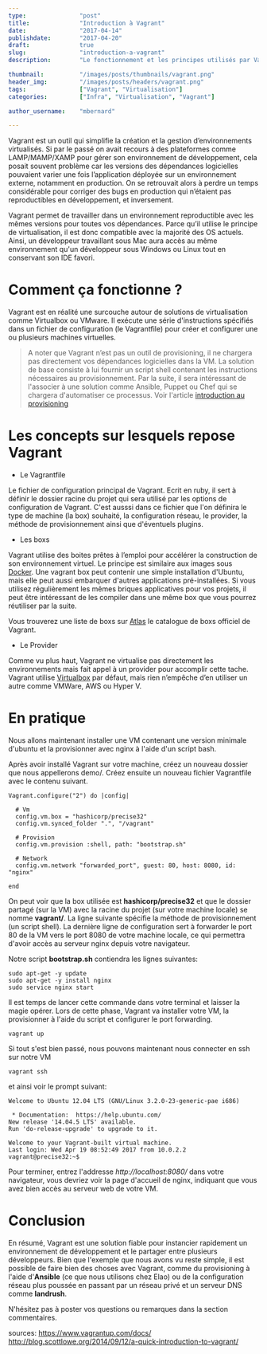```yaml
---
type:               "post"
title:              "Introduction à Vagrant"
date:               "2017-04-14"
publishdate:        "2017-04-20"
draft:              true
slug:               "introduction-a-vagrant"
description:        "Le fonctionnement et les principes utilisés par Vagrant. Installer une VM contenant une version légère d'ubuntu et la provisionner avec nginx."

thumbnail:          "/images/posts/thumbnails/vagrant.png"
header_img:         "/images/posts/headers/vagrant.png"
tags:               ["Vagrant", "Virtualisation"]
categories:         ["Infra", "Virtualisation", "Vagrant"]

author_username:    "mbernard"

---
```


Vagrant est un outil qui simplifie la création et la gestion d’environnements virtualisés. Si par le passé on avait recours à des plateformes comme LAMP/MAMP/XAMP pour gérer son environnement de développement, <!--more--> cela posait souvent problème car les versions des dépendances logicielles pouvaient varier une fois l’application déployée sur un environnement externe, notamment en production. On se retrouvait alors à perdre un temps considérable pour corriger des bugs en production qui n’étaient pas reproductibles en développement, et inversement.

Vagrant permet de travailler dans un environnement reproductible avec les mêmes versions pour toutes vos dépendances. Parce qu’il utilise le principe de virtualisation, il est donc compatible avec la majorité des OS actuels. Ainsi, un développeur travaillant sous Mac aura accès au même environnement qu'un développeur sous Windows ou Linux tout en conservant son IDE favori.

# Comment ça fonctionne ?

Vagrant est en réalité une surcouche autour de solutions de virtualisation comme Virtualbox ou VMware. Il exécute une série d'instructions spécifiés dans un fichier de configuration (le Vagrantfile) pour créer et configurer une ou plusieurs machines virtuelles.

> A noter que Vagrant n’est pas un outil de provisioning, il ne chargera pas directement vos dépendances logicielles dans la VM. La solution de base consiste à lui fournir un script shell contenant les instructions nécessaires au provisionnement. Par la suite, il sera intéressant de l'associer à une solution comme Ansible, Puppet ou Chef qui se chargera d'automatiser ce processus. Voir l'article [introduction au provisioning](https://blog.elao.com/fr/infra/introduction-au-provisioning/)

# Les concepts sur lesquels repose Vagrant

- Le Vagrantfile

Le fichier de configuration principal de Vagrant. Ecrit en ruby, il sert à définir le dossier racine du projet qui sera utilisé par les options de configuration de Vagrant. C'est ausssi dans ce fichier que l'on définira le type de machine (la box) souhaité, la configuration réseau, le provider, la méthode de provisionnement ainsi que d'éventuels plugins.

- Les boxs

Vagrant utilise des boites prêtes à l’emploi pour accélérer la construction de son environnement virtuel. Le principe est similaire aux images sous [Docker](https://www.docker.com/). Une vagrant box peut contenir une simple installation d'Ubuntu, mais elle peut aussi embarquer d'autres applications pré-installées. Si vous utilisez régulièrement les mêmes briques applicatives pour vos projets, il peut être intéressant de les compiler dans une même box que vous pourrez réutiliser par la suite.

Vous trouverez une liste de boxs sur [Atlas](https://atlas.hashicorp.com/boxes/search) le catalogue de boxs officiel de Vagrant.

- Le Provider

Comme vu plus haut, Vagrant ne virtualise pas directement les environnements mais fait appel à un provider pour accomplir cette tache.
Vagrant utilise [Virtualbox](https://www.virtualbox.org/) par défaut, mais rien n’empêche d’en utiliser un autre comme VMWare, AWS ou Hyper V.

# En pratique

Nous allons maintenant installer une VM contenant une version minimale d'ubuntu et la provisionner avec nginx à l'aide d'un script bash.

Après avoir installé Vagrant sur votre machine, créez un nouveau dossier que nous appellerons demo/. Créez ensuite un nouveau fichier Vagrantfile avec le contenu suivant.

```
Vagrant.configure("2") do |config|

  # Vm
  config.vm.box = "hashicorp/precise32"
  config.vm.synced_folder ".", "/vagrant"

  # Provision
  config.vm.provision :shell, path: "bootstrap.sh"

  # Network
  config.vm.network "forwarded_port", guest: 80, host: 8080, id: "nginx"

end
```

On peut voir que la box utilisée est **hashicorp/precise32** et que le dossier partagé (sur la VM) avec la racine du projet (sur votre machine locale) se nomme **vagrant/**. La ligne suivante spécifie la méthode de provisionnement (un script shell). La dernière ligne de configuration sert à forwarder le port 80 de la VM vers le port 8080 de votre machine locale, ce qui permettra d'avoir accès au serveur nginx depuis votre navigateur.

Notre script **bootstrap.sh** contiendra les lignes suivantes:

```
sudo apt-get -y update
sudo apt-get -y install nginx
sudo service nginx start
```

Il est temps de lancer cette commande dans votre terminal et laisser la magie opérer. Lors de cette phase,
Vagrant va installer votre VM, la provisionner à l'aide du script et configurer le port forwarding.

```
vagrant up
```

Si tout s'est bien passé, nous pouvons maintenant nous connecter en ssh sur notre VM

```
vagrant ssh
```

et ainsi voir le prompt suivant:

```
Welcome to Ubuntu 12.04 LTS (GNU/Linux 3.2.0-23-generic-pae i686)

 * Documentation:  https://help.ubuntu.com/
New release '14.04.5 LTS' available.
Run 'do-release-upgrade' to upgrade to it.

Welcome to your Vagrant-built virtual machine.
Last login: Wed Apr 19 08:52:49 2017 from 10.0.2.2
vagrant@precise32:~$ 
```

Pour terminer, entrez l'addresse *http://localhost:8080/* dans votre navigateur, vous devriez voir la page d'accueil de nginx, indiquant que vous avez bien accès au serveur web de votre VM.


# Conclusion

En résumé, Vagrant est une solution fiable pour instancier rapidement un environnement de développement et le partager entre plusieurs développeurs. Bien que l'exemple que nous avons vu reste simple, il est possible de faire bien des choses avec Vagrant, comme du provisioning à l'aide d'**Ansible** (ce que nous utilisons chez Elao) ou de la configuration réseau plus poussée en passant par un réseau privé et un serveur DNS comme **landrush**.

N'hésitez pas à poster vos questions ou remarques dans la section commentaires.


sources:
https://www.vagrantup.com/docs/
http://blog.scottlowe.org/2014/09/12/a-quick-introduction-to-vagrant/
